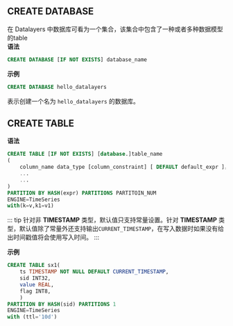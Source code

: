 
## CREATE DATABASE

在 Datalayers 中数据库可看为一个集合，该集合中包含了一种或者多种数据模型的table  
**语法**
```SQL
CREATE DATABASE [IF NOT EXISTS] database_name
```

**示例**
```SQL
CREATE DATABASE hello_datalayers
```
表示创建一个名为 `hello_datalayers` 的数据库。
## CREATE TABLE

**语法**
```SQL
CREATE TABLE [IF NOT EXISTS] [database.]table_name 
(
    column_name data_type [column_constraint] [ DEFAULT default_expr ]，
    ...
    ...
)
PARTITION BY HASH(expr) PARTITIONS PARTITOIN_NUM
ENGINE=TimeSeries
with(k=v,k1=v1)
```

::: tip
针对非 **TIMESTAMP** 类型，默认值只支持常量设置。针对 **TIMESTAMP** 类型，默认值除了常量外还支持输出`CURRENT_TIMESTAMP`，在写入数据时如果没有给出时间戳值将会使用写入时间。
:::  

**示例**
```SQL
CREATE TABLE sx1(
    ts TIMESTAMP NOT NULL DEFAULT CURRENT_TIMESTAMP,
    sid INT32,
    value REAL,
    flag INT8,
    )
PARTITION BY HASH(sid) PARTITIONS 1
ENGINE=TimeSeries
with (ttl='10d')
```


